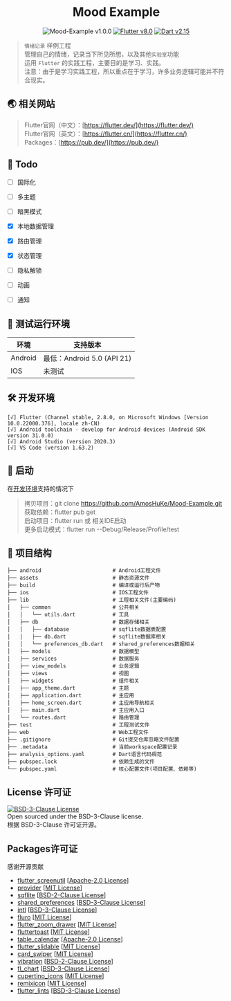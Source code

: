<h1 align="center">Mood Example</h1> 

<p align="center">
<img alt="Mood-Example v1.0.0" src="https://img.shields.io/badge/Mood--Example-v1.0.0-3e4663"/> 
<a href="https://flutter.dev/"><img alt="Flutter v8.0" src="https://img.shields.io/badge/Flutter-v8.0-46D1FD"/></a> 
<a href="https://dart.dev/"><img alt="Dart v2.15" src="https://img.shields.io/badge/Dart-v2.15-04599D"/></a> 
</p>


> `情绪记录` 样例工程  
> 管理自己的情绪，记录当下所见所想，以及其他`实验室`功能  
> 运用 `Flutter` 的实践工程，主要目的是学习、实践。  
> 注意：由于是学习实践工程，所以重点在于学习，许多业务逻辑可能并不符合现实。  


## 🌏 相关网站

> Flutter官网（中文）：[https://flutter.dev/](https://flutter.dev/)  
> Flutter官网（英文）：[https://flutter.cn/](https://flutter.cn/)  
> Packages：[https://pub.dev/](https://pub.dev/)  


## 🔖 Todo

- [ ] 国际化  
- [ ] 多主题  
- [ ] 暗黑模式  
- [x] 本地数据管理  
- [x] 路由管理  
- [x] 状态管理  
- [ ] 隐私解锁  
- [ ] 动画  
- [ ] 通知  


## 📱 测试运行环境

| 环境 | 支持版本 |  
| --- | --- |  
| Android | 最低：Android 5.0 (API 21) |  
| IOS | 未测试 |  


## 🛠️ 开发环境

```
[√] Flutter (Channel stable, 2.8.0, on Microsoft Windows [Version 10.0.22000.376], locale zh-CN)  
[√] Android toolchain - develop for Android devices (Android SDK version 31.0.0)  
[√] Android Studio (version 2020.3)  
[√] VS Code (version 1.63.2)  
```  


## 🎉 启动

在[开发环境](#%EF%B8%8F-%E5%BC%80%E5%8F%91%E7%8E%AF%E5%A2%83)支持的情况下  

> 拷贝项目：git clone https://github.com/AmosHuKe/Mood-Example.git  
> 获取依赖：flutter pub get  
> 启动项目：flutter run 或 相关IDE启动  
> 更多启动模式：flutter run --Debug/Release/Profile/test  


## 📑 项目结构

```
├── android                       # Android工程文件 
├── assets                        # 静态资源文件
├── build                         # 编译或运行后产物
├── ios                           # IOS工程文件
├── lib                           # 工程相关文件(主要编码)
│   ├── common                    # 公共相关
│   │   └── utils.dart            # 工具
│   ├── db                        # 数据存储相关
│   │   ├── database              # sqflite数据表配置
│   │   ├── db.dart               # sqflite数据库相关
│   │   └── preferences_db.dart   # shared_preferences数据相关
│   ├── models                    # 数据模型
│   ├── services                  # 数据服务
│   ├── view_models               # 业务逻辑
│   ├── views                     # 视图
│   ├── widgets                   # 组件相关
│   ├── app_theme.dart            # 主题
│   ├── application.dart          # 主应用
│   ├── home_screen.dart          # 主应用导航相关
│   ├── main.dart                 # 主应用入口
│   └── routes.dart               # 路由管理
├── test                          # 工程测试文件
├── web                           # Web工程文件
├── .gitignore                    # Git提交仓库忽略文件配置
├── .metadata                     # 当前workspace配置记录
├── analysis_options.yaml         # Dart语言代码规范
├── pubspec.lock                  # 依赖生成的文件
└── pubspec.yaml                  # 核心配置文件(项目配置、依赖等)
```


## License 许可证

[![BSD-3-Clause License](https://img.shields.io/badge/license-BSD--3--Clause-green)](https://github.com/AmosHuKe/Mood-Example/blob/main/LICENSE)  
Open sourced under the BSD-3-Clause license.  
根据 BSD-3-Clause 许可证开源。  


## Packages许可证  

感谢开源贡献  

* [flutter_screenutil](https://pub.dev/packages/flutter_screenutil) [[Apache-2.0 License](https://pub.dev/packages/flutter_screenutil/license)]  
* [provider](https://pub.dev/packages/provider) [[MIT License](https://pub.dev/packages/provider/license)]  
* [sqflite](https://pub.dev/packages/sqflite) [[BSD-2-Clause License](https://pub.dev/packages/sqflite/license)]  
* [shared_preferences](https://pub.dev/packages/shared_preferences) [[BSD-3-Clause License](https://pub.dev/packages/shared_preferences/license)]  
* [intl](https://pub.dev/packages/intl) [[BSD-3-Clause License](https://pub.dev/packages/intl/license)]  
* [fluro](https://pub.dev/packages/fluro) [[MIT License](https://pub.dev/packages/fluro/license)]  
* [flutter_zoom_drawer](https://pub.dev/packages/flutter_zoom_drawer) [[MIT License](https://pub.dev/packages/flutter_zoom_drawer/license)]  
* [fluttertoast](https://pub.dev/packages/fluttertoast) [[MIT License](https://pub.dev/packages/fluttertoast/license)]  
* [table_calendar](https://pub.dev/packages/table_calendar) [[Apache-2.0 License](https://pub.dev/packages/table_calendar/license)]  
* [flutter_slidable](https://pub.dev/packages/flutter_slidable) [[MIT License](https://pub.dev/packages/flutter_slidable/license)]  
* [card_swiper](https://pub.dev/packages/card_swiper) [[MIT License](https://pub.dev/packages/card_swiper/license)]  
* [vibration](https://pub.dev/packages/vibration) [[BSD-2-Clause License](https://pub.dev/packages/vibration/license)]  
* [fl_chart](https://pub.dev/packages/fl_chart) [[BSD-3-Clause License](https://pub.dev/packages/fl_chart/license)]  
* [cupertino_icons](https://pub.dev/packages/cupertino_icons) [[MIT License](https://pub.dev/packages/cupertino_icons/license)]  
* [remixicon](https://pub.dev/packages/remixicon) [[MIT License](https://pub.dev/packages/remixicon/license)]  
* [flutter_lints](https://pub.dev/packages/flutter_lints) [[BSD-3-Clause License](https://pub.dev/packages/flutter_lints/license)]  
  
